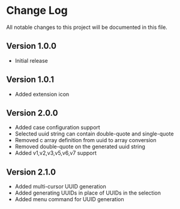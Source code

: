 # Change Log

All notable changes to this project will be documented in this file.

## Version 1.0.0

- Initial release

## Version 1.0.1

- Added extension icon
  
## Version 2.0.0

- Added case configuration support
- Selected uuid string can contain double-quote and single-quote
- Removed c array definition from uuid to array conversion
- Removed double-quote on the generated uuid string
- Added v1,v2,v3,v5,v6,v7 support

## Version 2.1.0

- Added multi-cursor UUID generation
- Added generating UUIDs in place of UUIDs in the selection
- Added menu command for UUID generation